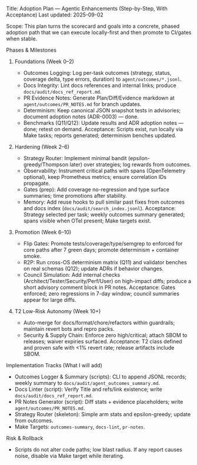 Title: Adoption Plan — Agentic Enhancements (Step-by-Step, With Acceptance)
Last updated: 2025-09-02

Scope: This plan turns the scorecard and goals into a concrete, phased adoption path that we can execute locally-first and then promote to CI/gates when stable.

Phases & Milestones
1) Foundations (Week 0–2)
   - Outcomes Logging: Log per-task outcomes (strategy, status, coverage delta, type errors, duration) to `agent/outcomes/*.jsonl`.
   - Docs Integrity: Lint docs references and internal links; produce `docs/audit/docs_ref_report.md`.
   - PR Evidence Notes: Generate Plan/Diff/Evidence markdown at `agent/outcomes/PR_NOTES.md` for branch updates.
   - Determinism: Keep canonical JSON snapshot tests in advisories; document adoption notes (ADR-0003) — done.
   - Benchmarks (Q11/Q12): Update results and ADR adoption notes — done; retest on demand.
   Acceptance: Scripts exist, run locally via Make tasks; reports generated; determinism benches updated.

2) Hardening (Week 2–6)
   - Strategy Router: Implement minimal bandit (epsilon-greedy/Thompson later) over strategies; log rewards from outcomes.
   - Observability: Instrument critical paths with spans (OpenTelemetry optional), keep Prometheus metrics; ensure correlation IDs propagate.
   - Gates (prep): Add coverage no-regression and type surface summaries; time promotions after stability.
   - Memory: Add reuse hooks to pull similar past fixes from outcomes and docs index (`docs/audit/search_index.jsonl`).
   Acceptance: Strategy selected per task; weekly outcomes summary generated; spans visible when OTel present; Make targets exist.

3) Promotion (Week 6–10)
   - Flip Gates: Promote tests/coverage/type/semgrep to enforced for core paths after 7 green days; promote determinism + container smoke.
   - R2P: Run cross-OS determinism matrix (Q11) and validator benches on real schemas (Q12); update ADRs if behavior changes.
   - Council Simulation: Add internal checks (Architect/Tester/Security/Perf/User) on high-impact diffs; produce a short advisory comment block in PR notes.
   Acceptance: Gates enforced; zero regressions in 7-day window; council summaries appear for large diffs.

4) T2 Low-Risk Autonomy (Week 10+)
   - Auto-merge for docs/format/chore/refactors within guardrails; maintain revert bots and repro packs.
   - Security & Supply Chain: Enforce zero high/critical; attach SBOM to releases; waiver expiries surfaced.
   Acceptance: T2 class defined and proven safe with <1% revert rate; release artifacts include SBOM.

Implementation Tracks (What I will add)
- Outcomes Logger & Summary (scripts): CLI to append JSONL records; weekly summary to `docs/audit/agent_outcomes_summary.md`.
- Docs Linter (script): Verify Title and refs/link existence; write `docs/audit/docs_ref_report.md`.
- PR Notes Generator (script): Diff stats + evidence placeholders; write `agent/outcomes/PR_NOTES.md`.
- Strategy Router (skeleton): Simple arm stats and epsilon-greedy; update from outcomes.
- Make Targets: `outcomes-summary`, `docs-lint`, `pr-notes`.

Risk & Rollback
- Scripts do not alter code paths; low blast radius. If any report causes noise, disable via Make target while iterating.
